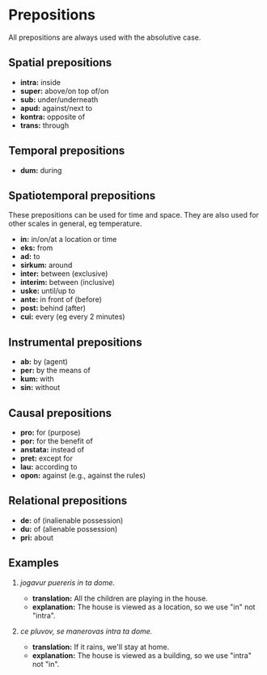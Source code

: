 # Prepositions

All prepositions are always used with the absolutive case.

## Spatial prepositions

- **intra:** inside
- **super:** above/on top of/on
- **sub:** under/underneath
- **apud:** against/next to
- **kontra:** opposite of
- **trans:** through

## Temporal prepositions

- **dum:** during

## Spatiotemporal prepositions

These prepositions can be used for time and space.
They are also used for other scales in general, eg temperature.

- **in:** in/on/at a location or time
- **eks:** from
- **ad:** to
- **sirkum:** around
- **inter:** between (exclusive)
- **interim:** between (inclusive)
- **uske:** until/up to
- **ante:** in front of (before)
- **post:** behind (after)
- **cui:** every (eg every 2 minutes)

## Instrumental prepositions

- **ab:** by (agent)
- **per:** by the means of
- **kum:** with
- **sin:** without

## Causal prepositions

- **pro:** for (purpose)
- **por:** for the benefit of
- **anstata:** instead of
- **pret:** except for
- **lau:** according to
- **opon:** against (e.g., against the rules)

## Relational prepositions

- **de:** of (inalienable possession)
- **du:** of (alienable possession)
- **pri:** about

## Examples

1.  _jogavur puereris in ta dome._

    - **translation:** All the children are playing in the house.
    - **explanation:** The house is viewed as a location, so we use "in" not "intra".

1.  _ce pluvov, se manerovas intra ta dome._

    - **translation:** If it rains, we'll stay at home.
    - **explanation:** The house is viewed as a building, so we use "intra" not "in".
